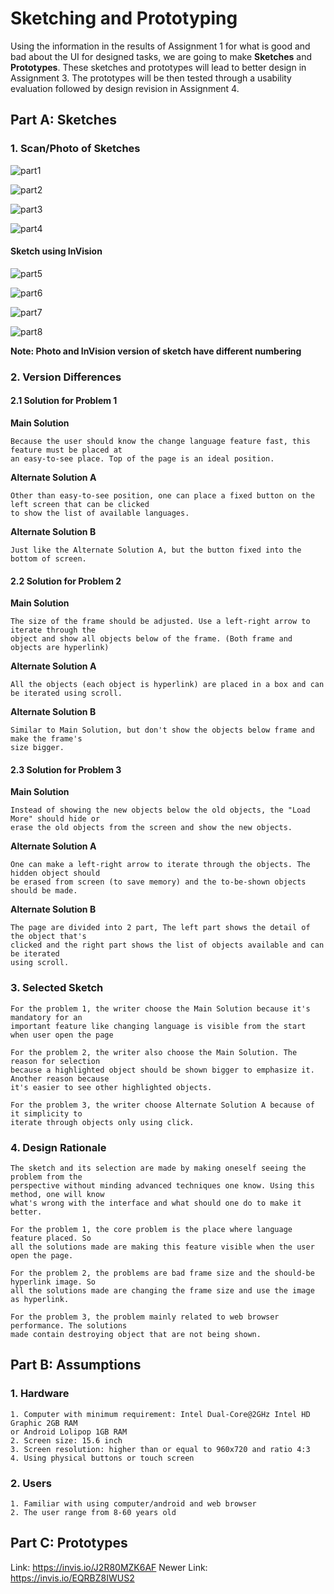 # Sketching and Prototyping
Using the information in the results of Assignment 1 for what is good and bad about the UI for designed tasks, we are going to make **Sketches** and **Prototypes**. These sketches and prototypes will lead to better design in Assignment 3. The prototypes will be then tested through a usability evaluation followed by design revision in Assignment 4.

## Part A: Sketches

### 1. Scan/Photo of Sketches

![part1](/img/p1.jpg)

![part2](/img/p2.jpg)

![part3](/img/p3.jpg)

![part4](/img/p4.jpg)

#### Sketch using InVision

![part5](/img/lowfid_1.png)

![part6](/img/lowfid_2.png)

![part7](/img/lowfid_3.png)

![part8](/img/lowfid_4.png)

**Note: Photo and InVision version of sketch have different numbering**

### 2. Version Differences
#### 2.1 Solution for Problem 1
**Main Solution**
```
Because the user should know the change language feature fast, this feature must be placed at
an easy-to-see place. Top of the page is an ideal position.
```
**Alternate Solution A**
```
Other than easy-to-see position, one can place a fixed button on the left screen that can be clicked
to show the list of available languages.
```
**Alternate Solution B**
```
Just like the Alternate Solution A, but the button fixed into the bottom of screen.
```
#### 2.2 Solution for Problem 2
**Main Solution**
```
The size of the frame should be adjusted. Use a left-right arrow to iterate through the
object and show all objects below of the frame. (Both frame and objects are hyperlink) 
```
**Alternate Solution A**
```
All the objects (each object is hyperlink) are placed in a box and can be iterated using scroll.
```
**Alternate Solution B**
```
Similar to Main Solution, but don't show the objects below frame and make the frame's
size bigger.
```
#### 2.3 Solution for Problem 3
**Main Solution**
```
Instead of showing the new objects below the old objects, the "Load More" should hide or
erase the old objects from the screen and show the new objects.
```
**Alternate Solution A**
```
One can make a left-right arrow to iterate through the objects. The hidden object should
be erased from screen (to save memory) and the to-be-shown objects should be made.
```
**Alternate Solution B**
```
The page are divided into 2 part, The left part shows the detail of the object that's
clicked and the right part shows the list of objects available and can be iterated 
using scroll.
```

### 3. Selected Sketch
```
For the problem 1, the writer choose the Main Solution because it's mandatory for an
important feature like changing language is visible from the start when user open the page

For the problem 2, the writer also choose the Main Solution. The reason for selection
because a highlighted object should be shown bigger to emphasize it. Another reason because
it's easier to see other highlighted objects.

For the problem 3, the writer choose Alternate Solution A because of it simplicity to
iterate through objects only using click.
```

### 4. Design Rationale
```
The sketch and its selection are made by making oneself seeing the problem from the
perspective without minding advanced techniques one know. Using this method, one will know
what's wrong with the interface and what should one do to make it better.

For the problem 1, the core problem is the place where language feature placed. So
all the solutions made are making this feature visible when the user open the page.

For the problem 2, the problems are bad frame size and the should-be hyperlink image. So
all the solutions made are changing the frame size and use the image as hyperlink.

For the problem 3, the problem mainly related to web browser performance. The solutions
made contain destroying object that are not being shown.
```

## Part B: Assumptions
### 1. Hardware
```
1. Computer with minimum requirement: Intel Dual-Core@2GHz Intel HD Graphic 2GB RAM
or Android Lolipop 1GB RAM
2. Screen size: 15.6 inch
3. Screen resolution: higher than or equal to 960x720 and ratio 4:3
4. Using physical buttons or touch screen
```

### 2. Users
```
1. Familiar with using computer/android and web browser
2. The user range from 8-60 years old
```

## Part C: Prototypes
Link: https://invis.io/J2R80MZK6AF
Newer Link: https://invis.io/EQRBZ8IWUS2
